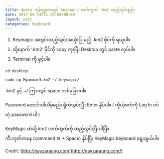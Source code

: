 ```yaml
---
title: Apple ကွန်ပျူတာတွင် Keyboard လက်ကွက် .km2 ထည့်သွင်းနည်း
date: 2017-06-14T11:39:04+00:00
layout: post
categories: Keyboard
---
```

1. Keymagic အတွင်းထည့်သွင်းအသုံးပြုမည့် .km2 ဖိုင်ကို ရယူပါ။
2. ထို့နောက် ‘.km2’ ဖိုင်ကို copy ကူးပြီး Desktop တွင် paste လုပ်ပါ။
3. Terminal ကို ဖွင့်ပါ။

```
cd desktop

sudo cp Myanmar3.km2 ~/.keymagic/
```
.km2 နှင့် ~/ ကြားတွင် space တစ်ခုခြားပါ။

Password တောင်းပါလိမ့်မည်၊ ရိုက်သွင်းပြီး Enter နှိပ်ပါ။ ( ကိုယ့်စက်ကို Log In ဝင်တဲ့ password ပါ )  

KeyMagic ထဲသို့ km2 လက်ကွက်ကို ထည့်သွင်းပြီးပါပြီ။  
ကီးဘုတ်ကနေ (command ⌘ + Space) နှိပ်ပြီး KeyMagic keyboard ရွေးချယ်ပါ။

Credit: [http://nayzaraung.com](http://nayzaraung.com/)